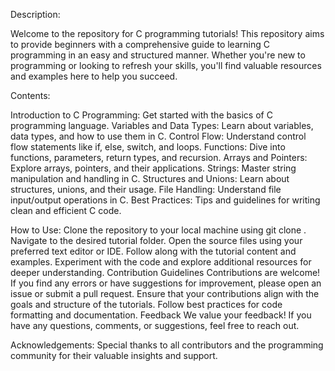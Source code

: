 Description: 

Welcome to the repository for C programming tutorials! This repository aims to provide beginners with a comprehensive guide to learning C programming in an easy and structured manner. Whether you're new to programming or looking to refresh your skills, you'll find valuable resources and examples here to help you succeed.

Contents: 

Introduction to C Programming: Get started with the basics of C programming language.
Variables and Data Types: Learn about variables, data types, and how to use them in C.
Control Flow: Understand control flow statements like if, else, switch, and loops.
Functions: Dive into functions, parameters, return types, and recursion.
Arrays and Pointers: Explore arrays, pointers, and their applications.
Strings: Master string manipulation and handling in C.
Structures and Unions: Learn about structures, unions, and their usage.
File Handling: Understand file input/output operations in C.
Best Practices: Tips and guidelines for writing clean and efficient C code.

How to Use: 
Clone the repository to your local machine using git clone <repository-url>.
Navigate to the desired tutorial folder.
Open the source files using your preferred text editor or IDE.
Follow along with the tutorial content and examples.
Experiment with the code and explore additional resources for deeper understanding.
Contribution Guidelines
Contributions are welcome! If you find any errors or have suggestions for improvement, please open an issue or submit a pull request.
Ensure that your contributions align with the goals and structure of the tutorials.
Follow best practices for code formatting and documentation.
Feedback
We value your feedback! If you have any questions, comments, or suggestions, feel free to reach out.

Acknowledgements: 
Special thanks to all contributors and the programming community for their valuable insights and support.

